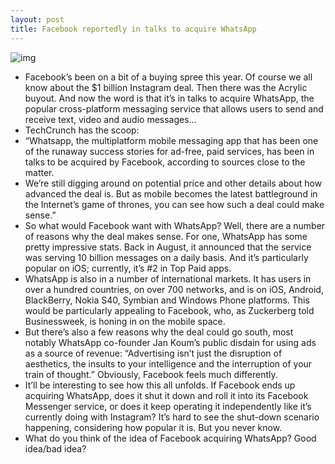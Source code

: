 ```yaml
---
layout: post
title: Facebook reportedly in talks to acquire WhatsApp
---
```

![img](http://media.idownloadblog.com/wp-content/uploads/2011/11/whatsapp.png)
* Facebook’s been on a bit of a buying spree this year. Of course we all know about the $1 billion Instagram deal. Then there was the Acrylic buyout. And now the word is that it’s in talks to acquire WhatsApp, the popular cross-platform messaging service that allows users to send and receive text, video and audio messages…
* TechCrunch has the scoop:
* “Whatsapp, the multiplatform mobile messaging app that has been one of the runaway success stories for ad-free, paid services, has been in talks to be acquired by Facebook, according to sources close to the matter.
* We’re still digging around on potential price and other details about how advanced the deal is. But as mobile becomes the latest battleground in the Internet’s game of thrones, you can see how such a deal could make sense.”
* So what would Facebook want with WhatsApp? Well, there are a number of reasons why the deal makes sense. For one, WhatsApp has some pretty impressive stats. Back in August, it announced that the service was serving 10 billion messages on a daily basis. And it’s particularly popular on iOS; currently, it’s #2 in Top Paid apps.
* WhatsApp is also in a number of international markets. It has users in over a hundred countries, on over 700 networks, and is on iOS, Android, BlackBerry, Nokia S40, Symbian and Windows Phone platforms. This would be particularly appealing to Facebook, who, as Zuckerberg told Businessweek, is honing in on the mobile space.
* But there’s also a few reasons why the deal could go south, most notably WhatsApp co-founder Jan Koum’s public disdain for using ads as a source of revenue: “Advertising isn’t just the disruption of aesthetics, the insults to your intelligence and the interruption of your train of thought.” Obviously, Facebook feels much differently.
* It’ll be interesting to see how this all unfolds. If Facebook ends up acquiring WhatsApp, does it shut it down and roll it into its Facebook Messenger service, or does it keep operating it independently like it’s currently doing with Instagram? It’s hard to see the shut-down scenario happening, considering how popular it is. But you never know.
* What do you think of the idea of Facebook acquiring WhatsApp? Good idea/bad idea?

